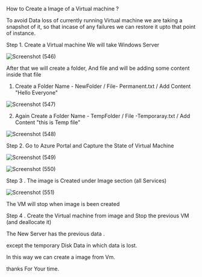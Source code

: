 How to Create a Image of a Virtual machine ?

To avoid Data loss of currently running Virtual machine we are taking a snapshot of it, so that incase of any failures we can restore it upto that point of instance.

Step 1. Create a Virtual machine
We will take Windows Server


![Screenshot (546)](https://user-images.githubusercontent.com/38061560/110416426-b772ef00-80b9-11eb-93bb-64875f205519.png)



After that we will create a folder, And file and will be adding some content inside that file

1. Create a Folder Name - NewFolder / File- Permanent.txt / Add Content "Hello Everyone"



![Screenshot (547)](https://user-images.githubusercontent.com/38061560/110416431-bb9f0c80-80b9-11eb-9d49-04b223e0bac5.png)



2. Again Create a Folder Name - TempFolder / File -Temporaray.txt / Add Content "this is Temp file"

![Screenshot (548)](https://user-images.githubusercontent.com/38061560/110416728-3bc57200-80ba-11eb-904e-befdd3e24420.png)

Step 2. Go to Azure Portal and Capture the State of Virtual Machine


![Screenshot (549)](https://user-images.githubusercontent.com/38061560/110416981-b2626f80-80ba-11eb-9f44-8972dc2c7098.png)


![Screenshot (550)](https://user-images.githubusercontent.com/38061560/110417001-be4e3180-80ba-11eb-87e8-f455ac0f9611.png)

Step 3 . The image is Created under Image section (all Services)

![Screenshot (551)](https://user-images.githubusercontent.com/38061560/110417748-15a0d180-80bc-11eb-9310-4f99b8f7c8c7.png)


The VM will stop when image is been created

Step 4 .  Create the Virtual machine from image and Stop the previous VM (and deallocate it)


The  New Server has the previous data .


except the temporary Disk Data in which data is lost.


In this way we can create a image from Vm.

thanks For Your time.

